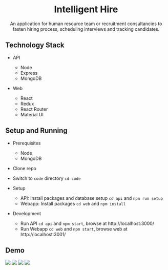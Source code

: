 <h1 align="center">Intelligent Hire</h1>
<p align="center">An application for human resource team or recruitment consultancies to fasten hiring process, scheduling interviews and tracking candidates.</p>

## Technology Stack

- API

  - Node
  - Express
  - MongoDB

- Web
  - React
  - Redux
  - React Router
  - Material UI

## Setup and Running

- Prerequisites
  - Node
  - MongoDB
- Clone repo
- Switch to `code` directory `cd code`

- Setup
  - API: Install packages and database setup `cd api` and `npm run setup`
  - Webapp: Install packages `cd web` and `npm install`
- Development
  - Run API `cd api` and `npm start`, browse at http://localhost:3000/
  - Run Webapp `cd web` and `npm start`, browse web at http://localhost:3001/

## Demo

![](Gif/demo1.gif)
![](Gif/demo2.gif)
![](Gif/demo3.gif)
![](Gif/demo4.gif)
